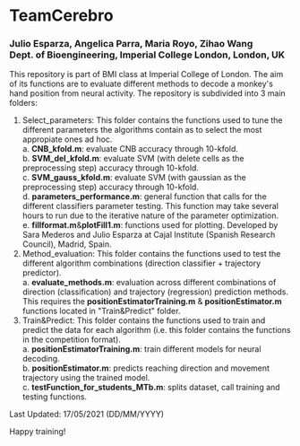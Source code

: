 # TeamCerebro
### Julio Esparza, Angelica Parra, Maria Royo, Zihao Wang <br />Dept. of Bioengineering, Imperial College London, London, UK
This repository is part of BMI class at Imperial College of London. 
The aim of its functions are to evaluate different methods to decode a monkey's hand position from neural activity.
The repository is subdivided into 3 main folders:
  1. Select_parameters: This folder contains the functions used to tune the different parameters the algorithms contain as to select the most appropiate ones ad hoc.<br />
          a. **CNB_kfold.m**: evaluate CNB accuracy through 10-kfold. <br />
          b. **SVM_del_kfold.m**: evaluate SVM (with delete cells as the preprocessing step) accuracy through 10-kfold. <br />
          c. **SVM_gauss_kfold.m**: evaluate SVM (with gaussian as the preprocessing step) accuracy through 10-kfold. <br />
          d. **parameters_performance.m**: general function that calls for the different classifiers parameter testing. This function may take several hours to run due to the                  iterative nature of the parameter optimization. <br />
          e. **fillformat.m**&**plotFill1.m**: functions used for plotting. Developed by Sara Mederos and Julio Esparza at Cajal Institute (Spanish Research Council), Madrid, Spain. <br />
  2. Method_evaluation: This folder contains the functions used to test the different algorithm combinations (direction classifier + trajectory predictor). <br />
          a. **evaluate_methods.m**: evaluation across different combinations of direction (classification) and trajectory (regression) prediction methods. This requires the                    **positionEstimatorTraining.m** & **positionEstimator.m** functions located in "Train&Predict" folder. <br />
  3. Train&Predict: This folder contains the functions used to train and predict the data for each algorithm (i.e. this folder contains the functions in the competition format).<br />
          a. **positionEstimatorTraining.m**: train different models for neural decoding.<br />
          b.  **positionEstimator.m**: predicts reaching direction and movement trajectory using the trained model.<br />
          c. **testFunction_for_students_MTb.m**: splits dataset, call training and testing functions.<br />
          
Last Updated: 17/05/2021 (DD/MM/YYYY)

Happy training!
